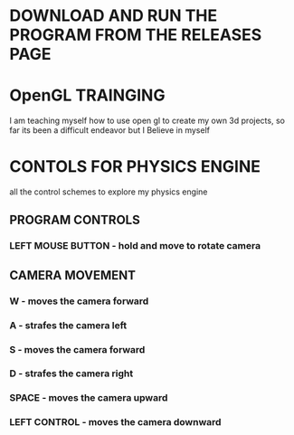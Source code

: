 # DOWNLOAD AND RUN THE PROGRAM FROM THE RELEASES PAGE

# OpenGL TRAINGING

I am teaching myself how to use open gl to create my own 3d projects, so far its been a difficult endeavor but I Believe in myself

# CONTOLS FOR PHYSICS ENGINE
all the control schemes to explore my physics engine
## PROGRAM CONTROLS
### **LEFT MOUSE BUTTON** - hold and move to rotate camera
## CAMERA MOVEMENT 
### **W** - moves the camera forward
### **A** - strafes the camera left
### **S** - moves the camera forward
### **D** - strafes the camera right
### **SPACE** - moves the camera upward
### **LEFT CONTROL** - moves the camera downward

